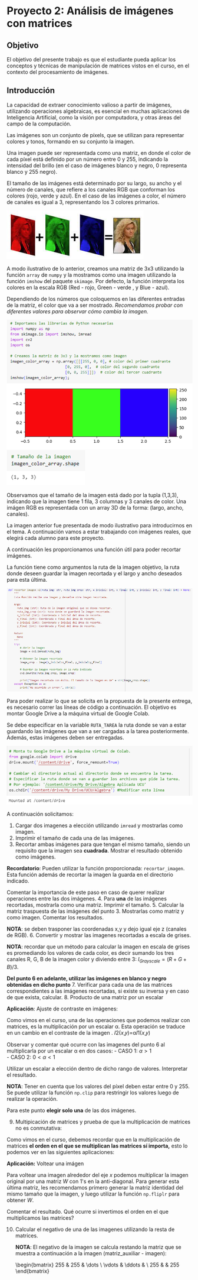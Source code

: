 # Proyecto 2: Análisis de imágenes con matrices

## Objetivo

El objetivo del presente trabajo es que el estudiante pueda aplicar los conceptos y técnicas de manipulación de matrices vistos en el curso, en el contexto del procesamiento de imágenes.

## Introducción
La capacidad de extraer conocimiento valioso a partir de imágenes, utilizando operaciones algebraicas, es esencial en muchas aplicaciones de Inteligencia Artificial, como la visión por computadora, y otras áreas del campo de la computación.

Las imágenes son un conjunto de píxels, que se utilizan para representar colores y tonos, formando en su conjunto la imagen.

Una imagen puede ser representada como una matriz, en donde el color de cada píxel está definido por un número entre 0 y 255, indicando la intensidad del brillo (en el caso de imágenes blanco y negro, 0 representa blanco y 255 negro).

El tamaño de las imágenes está determinado por su largo, su ancho y el número de canales, que refiere a los canales RGB que conforman los colores (rojo, verde y azul). En el caso de las imágenes a color, el número de canales es igual a 3, representando los 3 colores primarios.

![img.png](READMEimgs/img.png)

A modo ilustrativo de lo anterior, creamos una matriz de 3x3 utilizando la función `array` de `numpy` y la mostramos como una imagen utilizando la función `imshow` del paquete `skimage`. Por defecto, la función interpreta los colores en la escala RGB (Red - rojo, Green - verde , y Blue - azul).

Dependiendo de los números que coloquemos en las diferentes entradas de la matriz, el color que va a ser mostrado. *Recomendamos probar con diferentes valores para observar cómo cambia la imagen.*

![img_1.png](READMEimgs/img_1.png)
![img_2.png](READMEimgs/img_2.png)

Observamos que el tamaño de la imagen está dado por la tupla (1,3,3), indicando que la imagen tiene 1 fila, 3 columnas y 3 canales de color. Una imágen RGB es representada con un array 3D de la forma: (largo, ancho, canales).

La imagen anterior fue presentada de modo ilustrativo para introducirnos en el tema. A continuación vamos a estar trabajando con imágenes reales, que elegirá cada alumno para este proyecto.

A continuación les proporcionamos una función útil para poder recortar imágenes.

La función tiene como argumentos la ruta de la imagen objetivo, la ruta donde deseen guardar la imagen recortada y el largo y ancho deseados para esta última.

![img_3.png](READMEimgs/img_3.png)

Para poder realizar lo que se solicita en la propuesta de la presente entrega, es necesario correr las líneas de código a continuación. El objetivo es montar Google Drive a la máquina virtual de Google Colab.

Se debe especificar en la variable `RUTA_TAREA` la ruta donde se van a estar guardando las imágenes que van a ser cargadas a la tarea posteriormente. Además, estas imágenes deben ser entregadas.

![img_4.png](READMEimgs/img_4.png)

A continuación solicitamos:
1. Cargar dos imagenes a elección utilizando `imread` y mostrarlas como imagen.
2. Imprimir el tamaño de cada una de las imágenes.
3. Recortar ambas imágenes para que tengan el mismo tamaño, siendo un requisito que la imagen sea **cuadrada**. Mostrar el resultado obtenido como imágenes.

  **Recordatorio**: Pueden utilizar la función proporcionada: `recortar_imagen`. Esta función además de recortar la imagen la guarda en el directorio indicado.

  Comentar la importancia de este paso en caso de querer realizar operaciones entre las dos imágenes.
4. Para **una** de las imágenes recortadas, mostrarla como una matriz. Imprimir el tamaño.
5. Calcular la matriz traspuesta de las imágenes del punto 3. Mostrarlas como matriz y como imagen. Comentar los resultados.

  **NOTA**: se deben trasponer las coordenadas x,y y dejo igual eje z (canales de RGB).
6. Convertir y mostrar las imagenes recortadas a escala de grises.

  **NOTA**: recordar que un método para calcular la imagen en escala de grises es promediando los valores de cada color, es decir sumando los tres canales R, G, B de la imagen color y diviendo entre 3: $I_{Grayscale} = (R + G + B ) / 3$.

**Del punto 6 en adelante, utilizar las imágenes en blanco y negro obtenidas en dicho punto**
7. Verificar para cada una de las matrices correspondientes a las imágenes recortadas, si existe su inversa y en caso de que exista, calcular.
8.  Producto de una matriz por un escalar

  **Aplicación**: Ajuste de contraste en imágenes:

  Como vimos en el curso, una de las operaciones que podemos realizar con matrices, es la multiplicación por un escalar  α. Esta operación se traduce en un cambio en el contraste de la imagen .  𝐼2(𝑥,𝑦)=α𝐼1(𝑥,𝑦)

  Observar y comentar qué ocurre con las imagenes del punto 6 al multiplicarla por un escalar  α  en dos casos:
    - CASO 1: $\alpha>1$  
    - CASO 2: $0<\alpha<1$
     
  Utilizar un escalar a elección dentro de dicho rango de valores. Interpretar el resultado.

  **NOTA**: Tener en cuenta que los valores del píxel deben estar entre 0 y 255. Se puede utilizar la función `np.clip` para restringir los valores luego de realizar la operación.

  Para este punto **elegir solo una** de las dos imágenes.

9.  Multipicación de matrices y prueba de que la multiplicación de matrices no es conmutativa:

  Como vimos en el curso, debemos recordar que en la multiplicación de matrices **el orden en el que se multiplican las matrices sí importa,** esto lo podemos ver en las siguientes aplicaciones:

  **Aplicación:** Voltear una imágen

  Para voltear una imagen alrededor del eje $x$ podemos multiplicar la imagen original por una matriz $W$ con 1's en la anti-diagonal. Para generar esta última matriz, les recomendamos primero generar la matriz identidad del mismo tamaño que la imagen, y luego utilizar la función `np.fliplr` para obtener $W$.

  Comentar el resultado. Qué ocurre si invertimos el orden en el que multiplicamos las matrices?

10. Calcular el negativo de una de las imagenes utilizando la resta de matrices.

    **NOTA**: El negativo de la imagen se calcula restando la matriz que se muestra a continuación a la imagen (matriz_auxiliar - imagen):

    \begin{bmatrix}
    255 & 255 & \dots \\
    \vdots & \ddots & \\
    255 &        & 255
    \end{bmatrix}